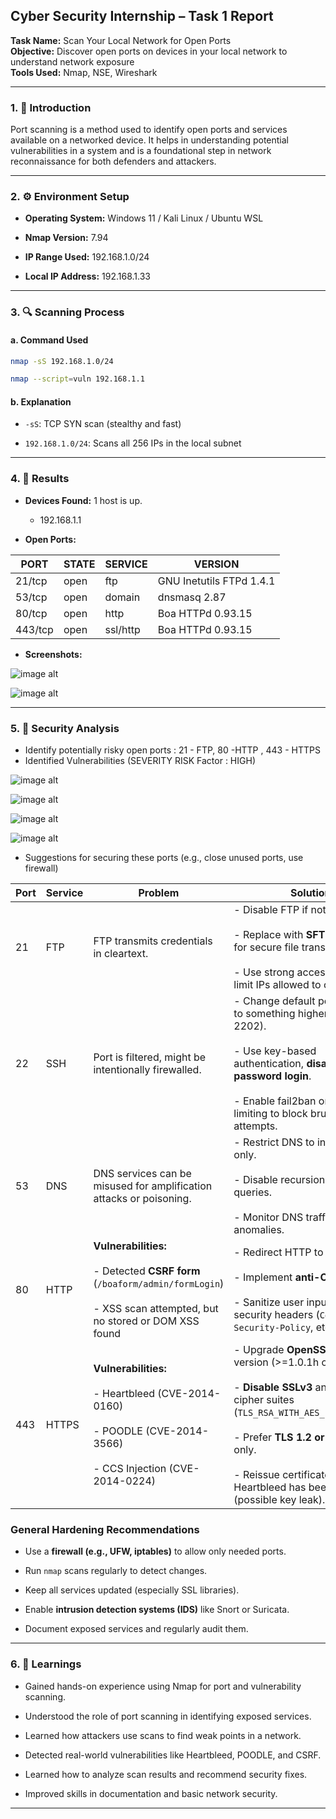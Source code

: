 ## Cyber Security Internship – Task 1 Report

**Task Name:** Scan Your Local Network for Open Ports  
**Objective:** Discover open ports on devices in your local network to understand network exposure  
**Tools Used:** Nmap, NSE,  Wireshark 

---

### 1. 📝 Introduction

Port scanning is a method used to identify open ports and services available on a networked device. It helps in understanding potential vulnerabilities in a system and is a foundational step in network reconnaissance for both defenders and attackers.

---

### 2. ⚙️ Environment Setup

- **Operating System:** Windows 11 / Kali Linux / Ubuntu WSL
    
- **Nmap Version:** 7.94
    
- **IP Range Used:**  192.168.1.0/24
    
- **Local IP Address:** 192.168.1.33
    

---

### 3. 🔍 Scanning Process

#### a. **Command Used**

```bash
nmap -sS 192.168.1.0/24

nmap --script=vuln 192.168.1.1
```

#### b. **Explanation**

- `-sS`: TCP SYN scan (stealthy and fast)
    
- `192.168.1.0/24`: Scans all 256 IPs in the local subnet
    

---

### 4. 📄 Results

- **Devices Found:** 1 host is up.
	- 192.168.1.1
    
- **Open Ports:** 

| PORT    | STATE | SERVICE  | VERSION                  |
| ------- | ----- | -------- | ------------------------ |
| 21/tcp  | open  | ftp      | GNU Inetutils FTPd 1.4.1 |
| 53/tcp  | open  | domain   | dnsmasq 2.87             |
| 80/tcp  | open  | http     | Boa HTTPd 0.93.15        |
| 443/tcp | open  | ssl/http | Boa HTTPd 0.93.15        |

	
- **Screenshots:**

![image alt](https://github.com/Vamsi212/Internship-Task1/blob/fa65baa975455b41412ba0ad46681453d54db11a/screenshots/screenshot1.png)

![image alt](https://github.com/Vamsi212/Internship-Task1/blob/fa65baa975455b41412ba0ad46681453d54db11a/screenshots/screenshot2.png)


---

### 5. 🔐 Security Analysis

- Identify potentially risky open ports : 21 - FTP, 80 -HTTP , 443 - HTTPS
- Identified Vulnerabilities (SEVERITY RISK Factor : HIGH)

![image alt](https://github.com/Vamsi212/Internship-Task1/blob/fa65baa975455b41412ba0ad46681453d54db11a/screenshots/screenshot3.png)

![image alt](https://github.com/Vamsi212/Internship-Task1/blob/fa65baa975455b41412ba0ad46681453d54db11a/screenshots/screenshot4.png)

![image alt](https://github.com/Vamsi212/Internship-Task1/blob/fa65baa975455b41412ba0ad46681453d54db11a/screenshots/screenshot5.png)

![image alt](https://github.com/Vamsi212/Internship-Task1/blob/fa65baa975455b41412ba0ad46681453d54db11a/screenshots/screenshot6.png)


- Suggestions for securing these ports (e.g., close unused ports, use firewall)


| Port | Service | Problem                                                                                                                                           | Solution                                                                                                                                                                                                                                                                                     |
| ---- | ------- | ------------------------------------------------------------------------------------------------------------------------------------------------- | -------------------------------------------------------------------------------------------------------------------------------------------------------------------------------------------------------------------------------------------------------------------------------------------- |
| 21   | FTP     | FTP transmits credentials in cleartext.                                                                                                           | - Disable FTP if not in use.<br>    <br>- Replace with **SFTP** or **FTPS** for secure file transfer.<br>    <br>- Use strong access control and limit IPs allowed to connect.                                                                                                               |
| 22   | SSH     | Port is filtered, might be intentionally firewalled.                                                                                              | - Change default port from 22 to something higher (e.g., 2202).<br>    <br>- Use key-based authentication, **disable password login**.<br>    <br>- Enable fail2ban or rate-limiting to block brute-force attempts.                                                                          |
| 53   | DNS     | DNS services can be misused for amplification attacks or poisoning.                                                                               | - Restrict DNS to internal IPs only.<br>    <br>- Disable recursion for external queries.<br>    <br>- Monitor DNS traffic for anomalies.                                                                                                                                                    |
| 80   | HTTP    | **Vulnerabilities:**<br><br>- Detected **CSRF form** (`/boaform/admin/formLogin`)<br>    <br>- XSS scan attempted, but no stored or DOM XSS found | - Redirect HTTP to HTTPS.<br>        <br>- Implement **anti-CSRF tokens**.<br>        <br>- Sanitize user inputs and use security headers (`Content-Security-Policy`, etc.).                                                                                                                 |
| 443  | HTTPS   | **Vulnerabilities:**<br><br>- Heartbleed (CVE-2014-0160)<br>    <br>- POODLE (CVE-2014-3566)<br>    <br>- CCS Injection (CVE-2014-0224)           | - Upgrade **OpenSSL** to latest version (>=1.0.1h or newer).<br>    <br>- **Disable SSLv3** and weak cipher suites (`TLS_RSA_WITH_AES_128_CBC_SHA`).<br>    <br>- Prefer **TLS 1.2 or TLS 1.3** only.<br>    <br>- Reissue certificates if Heartbleed has been detected (possible key leak). |

### **General Hardening Recommendations**

- Use a **firewall (e.g., UFW, iptables)** to allow only needed ports.
    
- Run `nmap` scans regularly to detect changes.
    
- Keep all services updated (especially SSL libraries).
    
- Enable **intrusion detection systems (IDS)** like Snort or Suricata.
    
- Document exposed services and regularly audit them.




---

### 6. 📘 Learnings

- Gained hands-on experience using Nmap for port and vulnerability scanning.

- Understood the role of port scanning in identifying exposed services.

- Learned how attackers use scans to find weak points in a network.

- Detected real-world vulnerabilities like Heartbleed, POODLE, and CSRF.

- Learned how to analyze scan results and recommend security fixes.

- Improved skills in documentation and basic network security.

    

---

